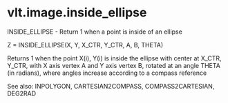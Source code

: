 # vlt.image.inside_ellipse

  INSIDE_ELLIPSE - Return 1 when a point is inside of an ellipse
 
   Z = INSIDE_ELLIPSE(X, Y, X_CTR, Y_CTR, A, B, THETA)
 
   Returns 1 when the point X(i), Y(i) is inside the ellipse
   with center at X_CTR, Y_CTR, with X axis vertex A and
   Y axis vertex B, rotated at an angle THETA (in radians), where
   angles increase according to a compass reference
 
   See also: INPOLYGON, CARTESIAN2COMPASS, COMPASS2CARTESIAN, DEG2RAD
